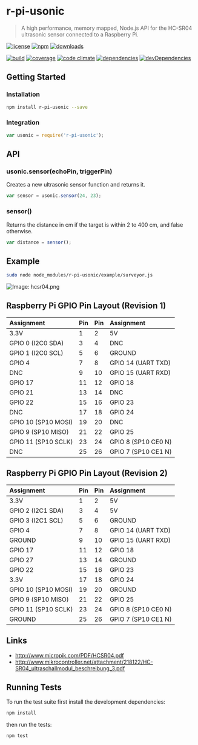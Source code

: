# r-pi-usonic

> A high performance, memory mapped, Node.js API for the HC-SR04 ultrasonic sensor connected to a Raspberry Pi.

[![license](http://img.shields.io/badge/license-MIT-blue.svg?style=flat)](https://raw.githubusercontent.com/clebert/r-pi-usonic/master/LICENSE)
[![npm](http://img.shields.io/npm/v/r-pi-usonic.svg?style=flat)](https://www.npmjs.org/package/r-pi-usonic)
[![downloads](http://img.shields.io/npm/dm/r-pi-usonic.svg?style=flat)](https://www.npmjs.org/package/r-pi-usonic)

[![build](http://img.shields.io/travis/clebert/r-pi-usonic/master.svg?style=flat)](https://travis-ci.org/clebert/r-pi-usonic)
[![coverage](http://img.shields.io/coveralls/clebert/r-pi-usonic/master.svg?style=flat)](https://coveralls.io/r/clebert/r-pi-usonic)
[![code climate](http://img.shields.io/codeclimate/github/clebert/r-pi-usonic.svg?style=flat)](https://codeclimate.com/github/clebert/r-pi-usonic)
[![dependencies](http://img.shields.io/david/clebert/r-pi-usonic.svg?style=flat)](https://david-dm.org/clebert/r-pi-usonic#info=dependencies&view=table)
[![devDependencies](http://img.shields.io/david/dev/clebert/r-pi-usonic.svg?style=flat)](https://david-dm.org/clebert/r-pi-usonic#info=devDependencies&view=table)

## Getting Started

### Installation

```sh
npm install r-pi-usonic --save
```

### Integration

```javascript
var usonic = require('r-pi-usonic');
```

## API

### usonic.sensor(echoPin, triggerPin)

Creates a new ultrasonic sensor function and returns it.

```javascript
var sensor = usonic.sensor(24, 23);
```

### sensor()

Returns the distance in cm if the target is within 2 to 400 cm, and false otherwise.

```javascript
var distance = sensor();
```

## Example

```sh
sudo node node_modules/r-pi-usonic/example/surveyor.js
```

![Image: hcsr04.png](https://raw.githubusercontent.com/clebert/r-pi-usonic/master/img/hcsr04.png)

## Raspberry Pi GPIO Pin Layout (Revision 1)

| Assignment          | Pin | Pin | Assignment          |
| :------------------ | :-- | :-- | :------------------ |
| 3.3V                | 1   | 2   | 5V                  |
| GPIO 0 (I2C0 SDA)   | 3   | 4   | DNC                 |
| GPIO 1 (I2C0 SCL)   | 5   | 6   | GROUND              |
| GPIO 4              | 7   | 8   | GPIO 14 (UART TXD)  |
| DNC                 | 9   | 10  | GPIO 15 (UART RXD)  |
| GPIO 17             | 11  | 12  | GPIO 18             |
| GPIO 21             | 13  | 14  | DNC                 |
| GPIO 22             | 15  | 16  | GPIO 23             |
| DNC                 | 17  | 18  | GPIO 24             |
| GPIO 10 (SP10 MOSI) | 19  | 20  | DNC                 |
| GPIO 9  (SP10 MISO) | 21  | 22  | GPIO 25             |
| GPIO 11 (SP10 SCLK) | 23  | 24  | GPIO 8 (SP10 CE0 N) |
| DNC                 | 25  | 26  | GPIO 7 (SP10 CE1 N) |

## Raspberry Pi GPIO Pin Layout (Revision 2)

| Assignment          | Pin | Pin | Assignment          |
| :------------------ | :-- | :-- | :------------------ |
| 3.3V                | 1   | 2   | 5V                  |
| GPIO 2 (I2C1 SDA)   | 3   | 4   | 5V                  |
| GPIO 3 (I2C1 SCL)   | 5   | 6   | GROUND              |
| GPIO 4              | 7   | 8   | GPIO 14 (UART TXD)  |
| GROUND              | 9   | 10  | GPIO 15 (UART RXD)  |
| GPIO 17             | 11  | 12  | GPIO 18             |
| GPIO 27             | 13  | 14  | GROUND              |
| GPIO 22             | 15  | 16  | GPIO 23             |
| 3.3V                | 17  | 18  | GPIO 24             |
| GPIO 10 (SP10 MOSI) | 19  | 20  | GROUND              |
| GPIO 9  (SP10 MISO) | 21  | 22  | GPIO 25             |
| GPIO 11 (SP10 SCLK) | 23  | 24  | GPIO 8 (SP10 CE0 N) |
| GROUND              | 25  | 26  | GPIO 7 (SP10 CE1 N) |

## Links

- http://www.micropik.com/PDF/HCSR04.pdf
- http://www.mikrocontroller.net/attachment/218122/HC-SR04_ultraschallmodul_beschreibung_3.pdf

## Running Tests

To run the test suite first install the development dependencies:

```sh
npm install
```

then run the tests:

```sh
npm test
```
